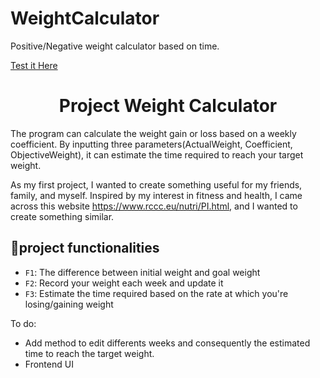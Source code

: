 # WeightCalculator
Positive/Negative weight calculator based on time.



<p> <p><a href="https://mycodely.github.io/WeightCalculator/index.js" target="_blank"> Test it Here</a>



<h1 align="center"> Project Weight Calculator</h1>

The program can calculate the weight gain or loss based on a weekly coefficient. By inputting three parameters(ActualWeight, Coefficient, ObjectiveWeight), it can estimate the time required to reach your target weight.

As my first project, I wanted to create something useful for my friends, family, and myself. Inspired by my interest in fitness and health, I came across this website https://www.rccc.eu/nutri/PI.html, and I wanted to create something similar.

## :hammer:project functionalities

- `F1`: The difference between initial weight and goal weight
- `F2`: Record your weight each week and update it
- `F3`: Estimate the time required based on the rate at which you're losing/gaining weight


To do:
- Add method to edit differents weeks and consequently the estimated time to reach the target weight.
- Frontend UI
